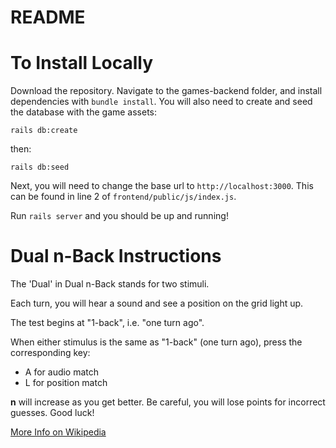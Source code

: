 # README

# To Install Locally

Download the repository. Navigate to the games-backend folder, and install dependencies with `bundle install`. You will also need to create and seed the database with the game assets:
```
rails db:create
```
then:
```
rails db:seed
```

Next, you will need to change the base url to `http://localhost:3000`. This can be found in line 2 of `frontend/public/js/index.js`.

Run `rails server` and you should be up and running!


# Dual n-Back Instructions

The 'Dual' in Dual n-Back stands for two stimuli.

Each turn, you will hear a sound and see a position on the grid light up.

The test begins at "1-back", i.e. "one turn ago".

When either stimulus is the same as "1-back" (one turn ago), press the corresponding key:

* A for audio match
* L for position match

**n** will increase as you get better. Be careful, you will lose points for incorrect guesses. Good luck!

[More Info on Wikipedia](https://en.wikipedia.org/wiki/N-back)
